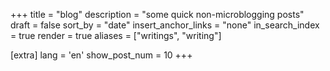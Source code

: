 +++
title = "blog"
description = "some quick non-microblogging posts"
draft = false
sort_by = "date"
insert_anchor_links = "none"
in_search_index = true
render = true
aliases = ["writings", "writing"]

[extra]
lang = 'en'
show_post_num = 10
+++

